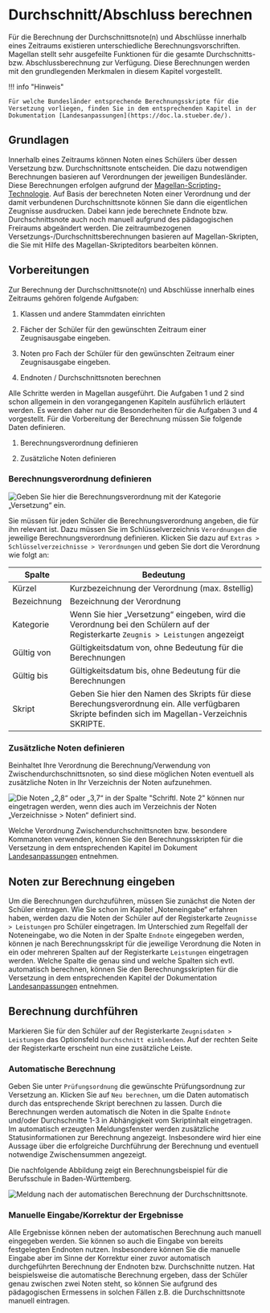 # Durchschnitt/Abschluss berechnen

Für die Berechnung der Durchschnittsnote(n) und Abschlüsse innerhalb eines Zeitraums existieren unterschiedliche Berechnungsvorschriften. Magellan stellt sehr ausgefeilte Funktionen für die gesamte Durchschnitts- bzw. Abschlussberechnung zur Verfügung. Diese Berechnungen werden mit den grundlegenden Merkmalen in diesem Kapitel vorgestellt. 

!!! info "Hinweis"

	Für welche Bundesländer entsprechende Berechnungsskripte für die Versetzung vorliegen, finden Sie in dem entsprechenden Kapitel in der Dokumentation [Landesanpassungen](https://doc.la.stueber.de/).

## Grundlagen

Innerhalb eines Zeitraums können Noten eines Schülers über dessen Versetzung bzw. Durchschnittsnote entscheiden. Die dazu notwendigen Berechnungen basieren auf Verordnungen der jeweiligen Bundesländer. Diese Berechnungen erfolgen aufgrund der [Magellan-Scripting-Technologie](https://doc.magellan7-toolbox.stueber.de/scripting/). Auf Basis der berechneten Noten einer Verordnung und der damit verbundenen Durchschnittsnote können Sie dann die eigentlichen Zeugnisse ausdrucken. Dabei kann jede berechnete Endnote bzw. Durchschnittsnote auch noch manuell aufgrund des pädagogischen Freiraums abgeändert werden. Die zeitraumbezogenen Versetzungs-/Durchschnittsberechnungen basieren auf Magellan-Skripten, die Sie mit Hilfe des Magellan-Skripteditors bearbeiten können.

## Vorbereitungen

Zur Berechnung der Durchschnittsnote(n) und Abschlüsse innerhalb eines Zeitraums gehören folgende Aufgaben:

1. Klassen und andere Stammdaten einrichten

2. Fächer der Schüler für den gewünschten Zeitraum einer Zeugnisausgabe eingeben.

3. Noten pro Fach der Schüler für den gewünschten Zeitraum einer Zeugnisausgabe eingeben.

4. Endnoten / Durchschnittsnoten berechnen


Alle Schritte werden in Magellan ausgeführt. Die Aufgaben 1 und 2 sind schon allgemein in den vorangegangenen Kapiteln ausführlich erläutert werden. Es werden daher nur die Besonderheiten für die Aufgaben 3 und 4 vorgestellt. Für die Vorbereitung der Berechnung müssen Sie folgende Daten definieren.

1. Berechnungsverordnung definieren

2. Zusätzliche Noten definieren

### Berechnungsverordnung definieren
 
![Geben Sie hier die Berechnungsverordnung mit der Kategorie „Versetzung“ ein.](/assets/images/durchschnitt/durchschnitt1.png)

Sie müssen für jeden Schüler die Berechnungsverordnung angeben, die für ihn relevant ist. Dazu müssen Sie im Schlüsselverzeichnis `Verordnungen` die jeweilige Berechnungsverordnung definieren. Klicken Sie dazu auf `Extras > Schlüsselverzeichnisse > Verordnungen` und geben Sie dort die Verordnung wie folgt an:

Spalte      | Bedeutung
----------- | ---------
Kürzel      | Kurzbezeichnung der Verordnung (max. 8stellig)
Bezeichnung | Bezeichnung der Verordnung
Kategorie   | Wenn Sie hier „Versetzung“ eingeben, wird die Verordnung bei den Schülern auf der Registerkarte `Zeugnis > Leistungen` angezeigt
Gültig von  | Gültigkeitsdatum von, ohne Bedeutung für die Berechnungen
Gültig bis  | Gültigkeitsdatum bis, ohne Bedeutung für die Berechnungen
Skript      | Geben Sie hier den Namen des Skripts für diese Berechungsverordnung ein. Alle verfügbaren Skripte befinden sich im Magellan-Verzeichnis SKRIPTE.

### Zusätzliche Noten definieren

Beinhaltet Ihre Verordnung die Berechnung/Verwendung von Zwischendurchschnittsnoten, so sind diese möglichen Noten eventuell als zusätzliche Noten in Ihr Verzeichnis der Noten aufzunehmen.
 
![Die Noten „2,8“ oder „3,7“ in der Spalte "Schriftl. Note 2" können nur eingetragen werden, wenn dies auch im Verzeichnis der Noten „Verzeichnisse > Noten“ definiert sind.](/assets/images/durchschnitt/durchschnitt2.png)

Welche Verordnung Zwischendurchschnittsnoten bzw. besondere Kommanoten verwenden, können Sie den Berechnungsskripten für die Versetzung in dem entsprechenden Kapitel im Dokument [Landesanpassungen](https://doc.la.stueber.de/) entnehmen.

## Noten zur Berechnung eingeben

Um die Berechnungen durchzuführen, müssen Sie zunächst die Noten der Schüler eintragen. Wie Sie schon im Kapitel „Noteneingabe“ erfahren haben, werden dazu die Noten der Schüler auf der Registerkarte `Zeugnisse > Leistungen` pro Schüler eingetragen. Im Unterschied zum Regelfall der Noteneingabe, wo die Noten in der Spalte `Endnote` eingegeben werden, können je nach Berechnungsskript für die jeweilige Verordnung die Noten in ein oder mehreren Spalten auf der Registerkarte `Leistungen` eingetragen werden. Welche Spalte die genau sind und welche Spalten sich evtl. automatisch berechnen, können Sie den Berechnungsskripten für die Versetzung in dem entsprechenden Kapitel der Dokumentation [Landesanpassungen](https://doc.la.stueber.de/) entnehmen.

## Berechnung durchführen

Markieren Sie für den Schüler auf der Registerkarte `Zeugnisdaten > Leistungen` das Optionsfeld `Durchschnitt einblenden`. Auf der rechten Seite der Registerkarte erscheint nun eine zusätzliche Leiste.

### Automatische Berechnung

Geben Sie unter `Prüfungsordnung` die gewünschte Prüfungsordnung zur Versetzung an. Klicken Sie auf `Neu berechnen`, um die Daten automatisch durch das entsprechende Skript berechnen zu lassen. Durch die Berechnungen werden automatisch die Noten in die Spalte `Endnote` und/oder Durchschnitte 1-3 in Abhängigkeit vom Skriptinhalt eingetragen. Im automatisch erzeugten Meldungsfenster werden zusätzliche Statusinformationen zur Berechnung angezeigt. Insbesondere wird hier eine Aussage über die erfolgreiche Durchführung der Berechnung und eventuell notwendige Zwischensummen angezeigt. 

Die nachfolgende Abbildung zeigt ein Berechnungsbeispiel für die Berufsschule in Baden-Württemberg.

![Meldung nach der automatischen Berechnung der Durchschnittsnote.](/assets/images/durchschnitt/durchschnitt3.png)

### Manuelle Eingabe/Korrektur der Ergebnisse

Alle Ergebnisse können neben der automatischen Berechnung auch manuell eingegeben werden. Sie können so auch die Eingabe von bereits festgelegten Endnoten nutzen. Insbesondere können Sie die manuelle Eingabe aber im Sinne der Korrektur einer zuvor automatisch durchgeführten Berechnung der Endnoten bzw. Durchschnitte nutzen. Hat beispielsweise die automatische Berechnung ergeben, dass der Schüler genau zwischen zwei Noten steht, so können Sie aufgrund des pädagogischen Ermessens in solchen Fällen z.B. die Durchschnittsnote manuell eintragen.
